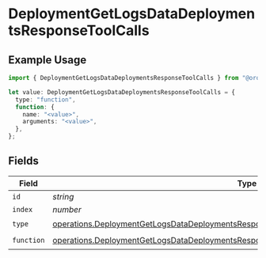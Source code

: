 # DeploymentGetLogsDataDeploymentsResponseToolCalls

## Example Usage

```typescript
import { DeploymentGetLogsDataDeploymentsResponseToolCalls } from "@orq-ai/node/models/operations";

let value: DeploymentGetLogsDataDeploymentsResponseToolCalls = {
  type: "function",
  function: {
    name: "<value>",
    arguments: "<value>",
  },
};
```

## Fields

| Field                                                                                                                                                                                                  | Type                                                                                                                                                                                                   | Required                                                                                                                                                                                               | Description                                                                                                                                                                                            |
| ------------------------------------------------------------------------------------------------------------------------------------------------------------------------------------------------------ | ------------------------------------------------------------------------------------------------------------------------------------------------------------------------------------------------------ | ------------------------------------------------------------------------------------------------------------------------------------------------------------------------------------------------------ | ------------------------------------------------------------------------------------------------------------------------------------------------------------------------------------------------------ |
| `id`                                                                                                                                                                                                   | *string*                                                                                                                                                                                               | :heavy_minus_sign:                                                                                                                                                                                     | N/A                                                                                                                                                                                                    |
| `index`                                                                                                                                                                                                | *number*                                                                                                                                                                                               | :heavy_minus_sign:                                                                                                                                                                                     | N/A                                                                                                                                                                                                    |
| `type`                                                                                                                                                                                                 | [operations.DeploymentGetLogsDataDeploymentsResponse200ApplicationJSONResponseBody5Type](../../models/operations/deploymentgetlogsdatadeploymentsresponse200applicationjsonresponsebody5type.md)       | :heavy_check_mark:                                                                                                                                                                                     | N/A                                                                                                                                                                                                    |
| `function`                                                                                                                                                                                             | [operations.DeploymentGetLogsDataDeploymentsResponse200ApplicationJSONResponseBodyFunction](../../models/operations/deploymentgetlogsdatadeploymentsresponse200applicationjsonresponsebodyfunction.md) | :heavy_check_mark:                                                                                                                                                                                     | N/A                                                                                                                                                                                                    |